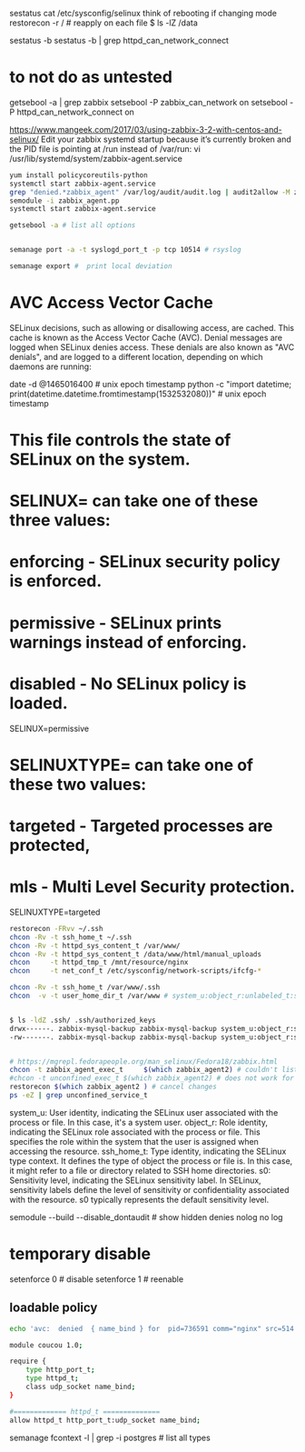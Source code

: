 sestatus
cat /etc/sysconfig/selinux
think of rebooting if changing mode
restorecon -r / # reapply on each file
$ ls -lZ /data

sestatus -b
sestatus -b | grep httpd_can_network_connect

# to not do as untested
getsebool -a | grep zabbix
setsebool -P zabbix_can_network on
setsebool -P httpd_can_network_connect on


https://www.mangeek.com/2017/03/using-zabbix-3-2-with-centos-and-selinux/
Edit your zabbix systemd startup because it’s currently broken and the PID file is pointing at /run instead of /var/run: vi /usr/lib/systemd/system/zabbix-agent.service
```bash
yum install policycoreutils-python
systemctl start zabbix-agent.service
grep "denied.*zabbix_agent" /var/log/audit/audit.log | audit2allow -M zabbix_agent
semodule -i zabbix_agent.pp
systemctl start zabbix-agent.service

getsebool -a # list all options


semanage port -a -t syslogd_port_t -p tcp 10514 # rsyslog

semanage export #  print local deviation
```


# AVC Access Vector Cache
SELinux decisions, such as allowing or disallowing access, are cached. This cache is known as the
Access Vector Cache (AVC). Denial messages are logged when SELinux denies access.  These denials are
also known as "AVC denials", and are logged to a different location, depending on which daemons are
running:

date -d @1465016400 # unix epoch timestamp
python -c "import datetime; print(datetime.datetime.fromtimestamp(1532532080))" # unix epoch timestamp


# This file controls the state of SELinux on the system.
# SELINUX= can take one of these three values:
#       enforcing - SELinux security policy is enforced.
#       permissive - SELinux prints warnings instead of enforcing.
#       disabled - No SELinux policy is loaded.
SELINUX=permissive
# SELINUXTYPE= can take one of these two values:
#       targeted - Targeted processes are protected,
#       mls - Multi Level Security protection.
SELINUXTYPE=targeted


```sh
restorecon -FRvv ~/.ssh
chcon -Rv -t ssh_home_t ~/.ssh
chcon -Rv -t httpd_sys_content_t /var/www/
chcon -Rv -t httpd_sys_content_t /data/www/html/manual_uploads
chcon     -t httpd_tmp_t /mnt/resource/nginx
chcon     -t net_conf_t /etc/sysconfig/network-scripts/ifcfg-*

chcon -Rv -t ssh_home_t /var/www/.ssh
chcon  -v -t user_home_dir_t /var/www # system_u:object_r:unlabeled_t:s0 beforehande


$ ls -ldZ .ssh/ .ssh/authorized_keys
drwx------. zabbix-mysql-backup zabbix-mysql-backup system_u:object_r:ssh_home_t:s0  .ssh/
-rw-------. zabbix-mysql-backup zabbix-mysql-backup system_u:object_r:ssh_home_t:s0  .ssh/authorized_keys


# https://mgrepl.fedorapeople.org/man_selinux/Fedora18/zabbix.html
chcon -t zabbix_agent_exec_t     $(which zabbix_agent2) # couldn't listen to 10050 anymore
#chcon -t unconfined_exec_t $(which zabbix_agent2) # does not work for restoring
restorecon $(which zabbix_agent2 ) # cancel changes
ps -eZ | grep unconfined_service_t
```



system_u: User identity, indicating the SELinux user associated with the process or file. In this case, it's a system user.
object_r: Role identity, indicating the SELinux role associated with the process or file. This specifies the role within the system that the user is assigned when accessing the resource.
ssh_home_t: Type identity, indicating the SELinux type context. It defines the type of object the process or file is. In this case, it might refer to a file or directory related to SSH home directories.
s0: Sensitivity level, indicating the SELinux sensitivity label. In SELinux, sensitivity labels define the level of sensitivity or confidentiality associated with the resource. s0 typically represents the default sensitivity level.


semodule --build  --disable_dontaudit # show hidden denies nolog no log

# temporary disable
setenforce 0 # disable
setenforce 1 # reenable

## loadable policy
```sh
echo 'avc:  denied  { name_bind } for  pid=736591 comm="nginx" src=514 scontext=system_u:system_r:httpd_t:s0 tcontext=system_u:object_r:http_port_t:s0 tclass=udp_socket permissive=0' | audit2allow  -r -m coucou

module coucou 1.0;

require {
	type http_port_t;
	type httpd_t;
	class udp_socket name_bind;
}

#============= httpd_t ==============
allow httpd_t http_port_t:udp_socket name_bind;
```


semanage fcontext -l | grep -i postgres # list all types
